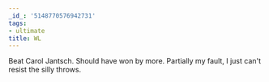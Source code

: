 ```yaml
---
_id_: '5148770576942731'
tags:
- ultimate
title: WL
---
```


Beat Carol Jantsch. Should have won by more. Partially my fault, I just can't resist the silly throws.
